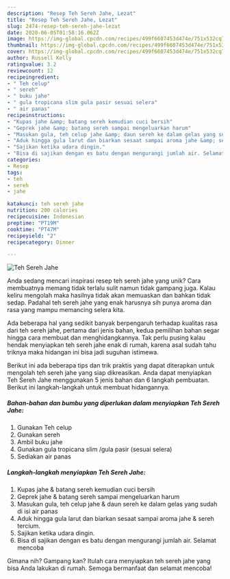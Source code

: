 ```yaml
---
description: "Resep Teh Sereh Jahe, Lezat"
title: "Resep Teh Sereh Jahe, Lezat"
slug: 2474-resep-teh-sereh-jahe-lezat
date: 2020-06-05T01:58:16.062Z
image: https://img-global.cpcdn.com/recipes/499f6607453d474e/751x532cq70/teh-sereh-jahe-foto-resep-utama.jpg
thumbnail: https://img-global.cpcdn.com/recipes/499f6607453d474e/751x532cq70/teh-sereh-jahe-foto-resep-utama.jpg
cover: https://img-global.cpcdn.com/recipes/499f6607453d474e/751x532cq70/teh-sereh-jahe-foto-resep-utama.jpg
author: Russell Kelly
ratingvalue: 3.2
reviewcount: 12
recipeingredient:
- " Teh celup"
- " sereh"
- " buku jahe"
- " gula tropicana slim gula pasir sesuai selera"
- " air panas"
recipeinstructions:
- "Kupas jahe &amp; batang sereh kemudian cuci bersih"
- "Geprek jahe &amp; batang sereh sampai mengeluarkan harum"
- "Masukan gula, teh celup jahe &amp; daun sereh ke dalam gelas yang sudah di isi air panas"
- "Aduk hingga gula larut dan biarkan sesaat sampai aroma jahe &amp; sereh tercium."
- "Sajikan ketika udara dingin."
- "Bisa di sajikan dengan es batu dengan mengurangi jumlah air. Selamat mencoba"
categories:
- Resep
tags:
- teh
- sereh
- jahe

katakunci: teh sereh jahe 
nutrition: 200 calories
recipecuisine: Indonesian
preptime: "PT19M"
cooktime: "PT47M"
recipeyield: "2"
recipecategory: Dinner

---
```



![Teh Sereh Jahe](https://img-global.cpcdn.com/recipes/499f6607453d474e/751x532cq70/teh-sereh-jahe-foto-resep-utama.jpg)

Anda sedang mencari inspirasi resep teh sereh jahe yang unik? Cara membuatnya memang tidak terlalu sulit namun tidak gampang juga. Kalau keliru mengolah maka hasilnya tidak akan memuaskan dan bahkan tidak sedap. Padahal teh sereh jahe yang enak harusnya sih punya aroma dan rasa yang mampu memancing selera kita.



Ada beberapa hal yang sedikit banyak berpengaruh terhadap kualitas rasa dari teh sereh jahe, pertama dari jenis bahan, kedua pemilihan bahan segar hingga cara membuat dan menghidangkannya. Tak perlu pusing kalau hendak menyiapkan teh sereh jahe enak di rumah, karena asal sudah tahu triknya maka hidangan ini bisa jadi suguhan istimewa.


Berikut ini ada beberapa tips dan trik praktis yang dapat diterapkan untuk mengolah teh sereh jahe yang siap dikreasikan. Anda dapat menyiapkan Teh Sereh Jahe menggunakan 5 jenis bahan dan 6 langkah pembuatan. Berikut ini langkah-langkah untuk membuat hidangannya.

<!--inarticleads1-->

##### Bahan-bahan dan bumbu yang diperlukan dalam menyiapkan Teh Sereh Jahe:

1. Gunakan  Teh celup
1. Gunakan  sereh
1. Ambil  buku jahe
1. Gunakan  gula tropicana slim /gula pasir (sesuai selera)
1. Sediakan  air panas




<!--inarticleads2-->

##### Langkah-langkah menyiapkan Teh Sereh Jahe:

1. Kupas jahe &amp; batang sereh kemudian cuci bersih
1. Geprek jahe &amp; batang sereh sampai mengeluarkan harum
1. Masukan gula, teh celup jahe &amp; daun sereh ke dalam gelas yang sudah di isi air panas
1. Aduk hingga gula larut dan biarkan sesaat sampai aroma jahe &amp; sereh tercium.
1. Sajikan ketika udara dingin.
1. Bisa di sajikan dengan es batu dengan mengurangi jumlah air. Selamat mencoba




Gimana nih? Gampang kan? Itulah cara menyiapkan teh sereh jahe yang bisa Anda lakukan di rumah. Semoga bermanfaat dan selamat mencoba!
